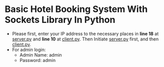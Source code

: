 # Basic Hotel Booking System With Sockets Library In Python
* Please first, enter your IP address to the necessary places in **line 18** at [server.py](server/server.py) and **line 10** at [client.py](client/client.py). Then Initiate [server.py](server/server.py) first, and then [client.py](client/client.py).
* For admin login: 
  *   Admin Name: admin
  *   Password: admin
